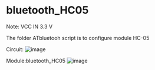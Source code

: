 # bluetooth_HC05


Note: VCC IN 3.3 V

The folder ATbluetooh script is to configure module HC-05


Circuit:
![image](https://user-images.githubusercontent.com/93759057/140605174-91f82841-fefe-4daf-9f76-f3e1e8ec479a.png)

Module:bluetooth_HC05
![image](https://user-images.githubusercontent.com/93759057/140642698-1095407a-4a49-435f-a2f1-615372b781f9.png)

